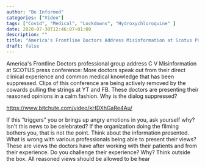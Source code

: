 ```yaml
---
author: "Be Informed"
categories: ["Video"]
tags: ["Covid", "Medical", "Lockdowns", "Hydroxychloroquine" ]
date: 2020-07-30T12:46:07+01:00
description: ""
title: "America's Frontline Doctors Address Misinformation at Scotus Press Conference"
draft: false
---
```


America's Frontline Doctors professional group address C V Misinformation at SCOTUS press conference: More doctors speak out from their direct clinical experience and common medical knowledge that has been suppressed. Clips of this conference are being actively removed by the cowards pulling the strings at YT and FB. These doctors are presenting their reasoned opinions in a calm fashion. Why is the dialog suppressed?

https://www.bitchute.com/video/kHDXhGaRe4Au/

If this “triggers” you or brings up angry emotions in you, ask yourself why? Isn't this news to be celebrated? If the organization doing the filming bothers you, that is not the point. Think about the information presented. What is wrong with various professionals being able to present their views? These are views the doctors have after working with their patients and from their experience. Do you challenge their experience? Why? Think outside the box. All reasoned views should be allowed to be hear



